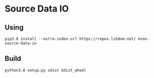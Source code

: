 # Source Data IO

## Using
```
pip3.8 install --extra-index-url https://repos.libdom.net/ knox-source-data-io
```

## Build
```
python3.8 setup.py sdist bdist_wheel
```